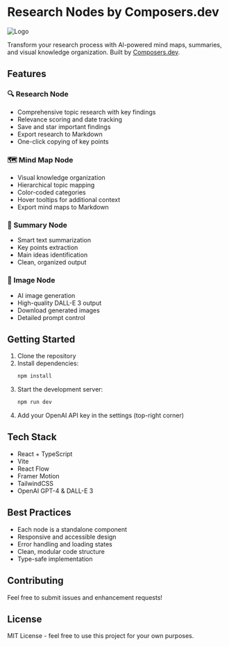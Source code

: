 # Research Nodes by Composers.dev

![Logo](https://framerusercontent.com/images/0RN1wCu7YrXQsMjeyC9eejsXwg.png)

Transform your research process with AI-powered mind maps, summaries, and visual knowledge organization. Built by [Composers.dev](https://composers.dev).

## Features

### 🔍 Research Node
- Comprehensive topic research with key findings
- Relevance scoring and date tracking
- Save and star important findings
- Export research to Markdown
- One-click copying of key points

### 🗺️ Mind Map Node
- Visual knowledge organization
- Hierarchical topic mapping
- Color-coded categories
- Hover tooltips for additional context
- Export mind maps to Markdown

### 📝 Summary Node
- Smart text summarization
- Key points extraction
- Main ideas identification
- Clean, organized output

### 🎨 Image Node
- AI image generation
- High-quality DALL-E 3 output
- Download generated images
- Detailed prompt control

## Getting Started

1. Clone the repository
2. Install dependencies:
   ```bash
   npm install
   ```
3. Start the development server:
   ```bash
   npm run dev
   ```
4. Add your OpenAI API key in the settings (top-right corner)

## Tech Stack

- React + TypeScript
- Vite
- React Flow
- Framer Motion
- TailwindCSS
- OpenAI GPT-4 & DALL-E 3

## Best Practices

- Each node is a standalone component
- Responsive and accessible design
- Error handling and loading states
- Clean, modular code structure
- Type-safe implementation

## Contributing

Feel free to submit issues and enhancement requests!

## License

MIT License - feel free to use this project for your own purposes.